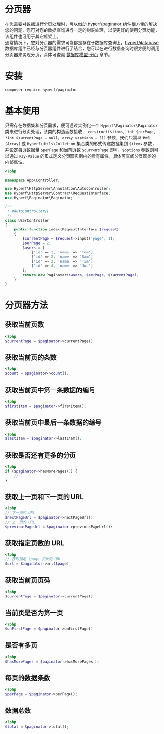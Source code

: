 # 分页器

在您需要对数据进行分页处理时，可以借助 [hyperf/paginator](https://github.com/hyperf-cloud/paginator) 组件很方便的解决您的问题，您可对您的数据查询进行一定的封装处理，以便更好的使用分页功能，该组件也可用于其它框架上。   
通常情况下，您对分页器的需求可能都是存在于数据库查询上，[hyperf/database](https://github.com/hyperf-cloud/database) 数据库组件已经与分页器组件进行了结合，您可以在进行数据查询时很方便的调用分页器来实现分页，具体可查阅 [数据库模型-分页](zh/db/paginator.md) 章节。

# 安装

```bash
composer require hyperf/paginator
```

# 基本使用

只需存在数据集和分页需求，便可通过实例化一个 `Hyperf\Paginator\Paginator` 类来进行分页处理，该类的构造函数接收 `__construct($items, int $perPage, ?int $currentPage = null, array $options = [])` 参数，我们只需以 `数组(Array)` 或 `Hyperf\Utils\Colletion` 集合类的形式传递数据集到 `$items` 参数，并设定每页数据量 `$perPage` 和当前页数 `$currentPage` 即可，`$options` 参数则可以通过 `Key-Value` 的形式定义分页器实例内的所有属性，具体可查阅分页器类的内部属性。

```php
<?php

namespace App\Controller;

use Hyperf\HttpServer\Annotation\AutoController;
use Hyperf\HttpServer\Contract\RequestInterface;
use Hyperf\Paginator\Paginator;

/**
 * @AutoController()
 */
class UserController
{
    public function index(RequestInterface $request)
    {
        $currentPage = $request->input('page', 1);
        $perPage = 2;
        $users = [
            ['id' => 1, 'name' => 'Tom'],
            ['id' => 2, 'name' => 'Sam'],
            ['id' => 3, 'name' => 'Tim'],
            ['id' => 4, 'name' => 'Joe'],
        ];
        return new Paginator($users, $perPage, $currentPage);
    }
}
```

# 分页器方法

## 获取当前页数

```php
<?php
$currentPage = $paginator->currentPage();
```

## 获取当前页的条数

```php
<?php
$count = $paginator->count();
```

## 获取当前页中第一条数据的编号

```php
<?php
$firstItem = $paginator->firstItem();
```

## 获取当前页中最后一条数据的编号

```php
<?php
$lastItem = $paginator->lastItem();
```

## 获取是否还有更多的分页

```php
<?php
if ($paginator->hasMorePages()) {
    // ...
}
```

## 获取上一页和下一页的 URL

```php
<?php
// 下一页的 URL
$nextPageUrl = $paginator->nextPageUrl();
// 上一页的 URL
$previousPageUrl = $paginator->previousPageUrl();
```

## 获取指定页数的 URL

```php
<?php
// 获取指定 $page 页数的 URL
$url = $paginator->url($page);
```

## 获取当前页页码

```php
<?php
$currentPage = $paginator->currentPage();
```

## 当前页是否为第一页

```php
<?php
$onFirstPage = $paginator->onFirstPage();
```

## 是否有多页

```php
<?php
$hasMorePages = $paginator->hasMorePages();
```

## 每页的数据条数

```php
<?php
$perPage = $paginator->perPage();
```

## 数据总数

```php
<?php
$total = $paginator->total();
```